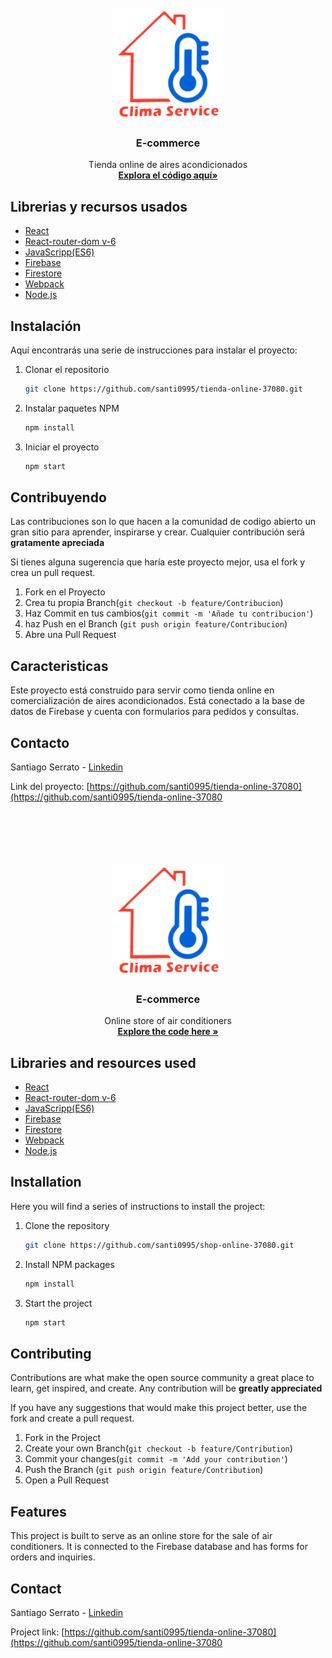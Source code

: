 <!-- LOGO DEL PROYECTO -->
<br />
<div align="center">
  <a href="#">
    <img src="public/img/logo.png" alt="Logo" width="180" height="180">
  </a>

  <h3 align="center">E-commerce</h3>

  <p align="center">
    Tienda online de aires acondicionados 
    <br />
    <a href="https://github.com/santi0995/tienda-online-37080"><strong>Explora el código aquí»</strong></a>
  </p>
</div>

## Librerias y recursos usados 
- [React](https://facebook.github.io/react/)
- [React-router-dom v-6](#)
- [JavaScripp(ES6)](https://facebook.github.io/react/)
- [Firebase](https://firebase.google.com/)
- [Firestore](https://firebase.google.com/docs/firestore)
- [Webpack](https://webpack.js.org/)
- [Node.js](#)


## Instalación

Aquí encontrarás una serie de instrucciones para instalar el proyecto:

1. Clonar el repositorio
   ```sh
   git clone https://github.com/santi0995/tienda-online-37080.git
   ```
2. Instalar paquetes NPM 
   ```sh
   npm install
   ```
   
3. Iniciar el proyecto
    ```sh
   npm start
   ```

   <!-- CONTRIBUCIONES -->
## Contribuyendo

Las contribuciones son lo que hacen a la comunidad de codigo abierto un gran sitio para aprender, inspirarse y crear. Cualquier contribución será **gratamente apreciada**

Si tienes alguna sugerencia que haría este proyecto mejor, usa el fork y crea un pull request.

1. Fork en el Proyecto
2. Crea tu propia Branch(`git checkout -b feature/Contribucion`)
3. Haz Commit en tus cambios(`git commit -m 'Añade tu contribucion'`)
4. haz Push en el Branch (`git push origin feature/Contribucion`)
5. Abre una Pull Request

 
 <!-- ACERCA DEL PROYECTO -->
## Caracteristicas
Este proyecto está construido para servir como tienda online en comercialización de aires acondicionados. Está conectado a la base de datos de Firebase y cuenta con formularios para pedidos y consultas. 

## Contacto

Santiago Serrato - [Linkedin](https://www.linkedin.com/feed/)

Link del proyecto: [https://github.com/santi0995/tienda-online-37080](https://github.com/santi0995/tienda-online-37080

<br />
<br />
<!--README EN INGLES -->
<br />
<br />

<!-- PROJECT LOGO -->
<br />
<div align="center">
  <a href="#">
    <img src="public/img/logo.png" alt="Logo" width="180" height="180">
  </a>

  <h3 align="center">E-commerce</h3>

  <p align="center">
    Online store of air conditioners 
    <br />
    <a href="https://github.com/santi0995/tienda-online-37080"><strong>Explore the code here »</strong></a>
  </p>
</div>

## Libraries and resources used 
- [React](https://facebook.github.io/react/)
- [React-router-dom v-6](#)
- [JavaScripp(ES6)](https://facebook.github.io/react/)
- [Firebase](https://firebase.google.com/)
- [Firestore](https://firebase.google.com/docs/firestore)
- [Webpack](https://webpack.js.org/)
- [Node.js](#)


## Installation

Here you will find a series of instructions to install the project:

1. Clone the repository
    ```sh
    git clone https://github.com/santi0995/shop-online-37080.git
    ```
2. Install NPM packages
    ```sh
    npm install
    ```
   
3. Start the project
     ```sh
    npm start
    ```

   <!-- CONTRIBUTING -->
## Contributing

Contributions are what make the open source community a great place to learn, get inspired, and create. Any contribution will be **greatly appreciated**

If you have any suggestions that would make this project better, use the fork and create a pull request.

1. Fork in the Project
2. Create your own Branch(`git checkout -b feature/Contribution`)
3. Commit your changes(`git commit -m 'Add your contribution'`)
4. Push the Branch (`git push origin feature/Contribution`)
5. Open a Pull Request

 
  <!-- ABOUT THE PROJECT -->
## Features
This project is built to serve as an online store for the sale of air conditioners. It is connected to the Firebase database and has forms for orders and inquiries.

## Contact

Santiago Serrato - [Linkedin](https://www.linkedin.com/feed/)

Project link: [https://github.com/santi0995/tienda-online-37080](https://github.com/santi0995/tienda-online-37080